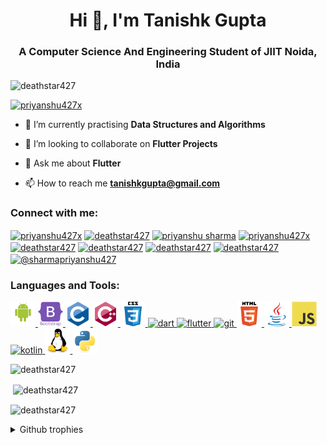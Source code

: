 <h1 align="center">Hi 👋, I'm Tanishk Gupta</h1>
<h3 align="center">A Computer Science And Engineering Student of JIIT Noida, India</h3>

<p align="left"> <img src="https://komarev.com/ghpvc/?username=deathstar427&label=Profile%20views&color=0e75b6&style=flat" alt="deathstar427" /> </p>


<p align="left"> <a href="https://twitter.com/priyanshu427x" target="blank"><img src="https://img.shields.io/twitter/follow/priyanshu427x?logo=twitter&style=for-the-badge" alt="priyanshu427x" /></a> </p>

- 🌱 I’m currently practising **Data Structures and Algorithms**

- 👯 I’m looking to collaborate on **Flutter Projects**

- 💬 Ask me about **Flutter**

- 📫 How to reach me **tanishkgupta@gmail.com**

<h3 align="left">Connect with me:</h3>
<p align="left">
<a href="https://twitter.com/priyanshu427x" target="blank"><img align="center" src="https://raw.githubusercontent.com/rahuldkjain/github-profile-readme-generator/master/src/images/icons/Social/twitter.svg" alt="priyanshu427x" height="30" width="40" /></a>
<a href="https://linkedin.com/in/deathstar427" target="blank"><img align="center" src="https://raw.githubusercontent.com/rahuldkjain/github-profile-readme-generator/master/src/images/icons/Social/linked-in-alt.svg" alt="deathstar427" height="30" width="40" /></a>
<a href="https://fb.com/priyanshu sharma" target="blank"><img align="center" src="https://raw.githubusercontent.com/rahuldkjain/github-profile-readme-generator/master/src/images/icons/Social/facebook.svg" alt="priyanshu sharma" height="30" width="40" /></a>
<a href="https://instagram.com/priyanshu427x" target="blank"><img align="center" src="https://raw.githubusercontent.com/rahuldkjain/github-profile-readme-generator/master/src/images/icons/Social/instagram.svg" alt="priyanshu427x" height="30" width="40" /></a>
<a href="https://www.codechef.com/users/deathstar427" target="blank"><img align="center" src="https://cdn.jsdelivr.net/npm/simple-icons@3.1.0/icons/codechef.svg" alt="deathstar427" height="30" width="40" /></a>
<a href="https://www.hackerrank.com/deathstar427" target="blank"><img align="center" src="https://raw.githubusercontent.com/rahuldkjain/github-profile-readme-generator/master/src/images/icons/Social/hackerrank.svg" alt="deathstar427" height="30" width="40" /></a>
<a href="https://codeforces.com/profile/deathstar427" target="blank"><img align="center" src="https://cdn.jsdelivr.net/npm/simple-icons@3.0.1/icons/codeforces.svg" alt="deathstar427" height="30" width="40" /></a>
<a href="https://www.leetcode.com/deathstar427" target="blank"><img align="center" src="https://raw.githubusercontent.com/rahuldkjain/github-profile-readme-generator/master/src/images/icons/Social/leet-code.svg" alt="deathstar427" height="30" width="40" /></a>
<a href="https://www.hackerearth.com/@sharmapriyanshu427" target="blank"><img align="center" src="https://raw.githubusercontent.com/rahuldkjain/github-profile-readme-generator/master/src/images/icons/Social/hackerearth.svg" alt="@sharmapriyanshu427" height="30" width="40" /></a>
</p>

<h3 align="left">Languages and Tools:</h3>
<p align="left"> <a href="https://developer.android.com" target="_blank"> <img src="https://raw.githubusercontent.com/devicons/devicon/master/icons/android/android-original-wordmark.svg" alt="android" width="40" height="40"/> </a> <a href="https://getbootstrap.com" target="_blank"> <img src="https://raw.githubusercontent.com/devicons/devicon/master/icons/bootstrap/bootstrap-plain-wordmark.svg" alt="bootstrap" width="40" height="40"/> </a> <a href="https://www.cprogramming.com/" target="_blank"> <img src="https://raw.githubusercontent.com/devicons/devicon/master/icons/c/c-original.svg" alt="c" width="40" height="40"/> </a> <a href="https://www.w3schools.com/cpp/" target="_blank"> <img src="https://raw.githubusercontent.com/devicons/devicon/master/icons/cplusplus/cplusplus-original.svg" alt="cplusplus" width="40" height="40"/> </a> <a href="https://www.w3schools.com/css/" target="_blank"> <img src="https://raw.githubusercontent.com/devicons/devicon/master/icons/css3/css3-original-wordmark.svg" alt="css3" width="40" height="40"/> </a> <a href="https://dart.dev" target="_blank"> <img src="https://www.vectorlogo.zone/logos/dartlang/dartlang-icon.svg" alt="dart" width="40" height="40"/> </a> <a href="https://flutter.dev" target="_blank"> <img src="https://www.vectorlogo.zone/logos/flutterio/flutterio-icon.svg" alt="flutter" width="40" height="40"/> </a> <a href="https://git-scm.com/" target="_blank"> <img src="https://www.vectorlogo.zone/logos/git-scm/git-scm-icon.svg" alt="git" width="40" height="40"/> </a> <a href="https://www.w3.org/html/" target="_blank"> <img src="https://raw.githubusercontent.com/devicons/devicon/master/icons/html5/html5-original-wordmark.svg" alt="html5" width="40" height="40"/> </a> <a href="https://www.java.com" target="_blank"> <img src="https://raw.githubusercontent.com/devicons/devicon/master/icons/java/java-original.svg" alt="java" width="40" height="40"/> </a> <a href="https://developer.mozilla.org/en-US/docs/Web/JavaScript" target="_blank"> <img src="https://raw.githubusercontent.com/devicons/devicon/master/icons/javascript/javascript-original.svg" alt="javascript" width="40" height="40"/> </a> <a href="https://kotlinlang.org" target="_blank"> <img src="https://www.vectorlogo.zone/logos/kotlinlang/kotlinlang-icon.svg" alt="kotlin" width="40" height="40"/> </a> <a href="https://www.linux.org/" target="_blank"> <img src="https://raw.githubusercontent.com/devicons/devicon/master/icons/linux/linux-original.svg" alt="linux" width="40" height="40"/> </a> <a href="https://www.python.org" target="_blank"> <img src="https://raw.githubusercontent.com/devicons/devicon/master/icons/python/python-original.svg" alt="python" width="40" height="40"/> </a> </p>

<p><img align="left" src="https://github-readme-stats.vercel.app/api/top-langs?username=deathstar427&show_icons=true&theme=dark&locale=en&layout=compact" alt="deathstar427" /></p>
<br>
<p>&nbsp;<img align="center" src="https://github-readme-stats.vercel.app/api?username=deathstar427&show_icons=true&theme=dark&locale=en" alt="deathstar427" /></p>

<p><img align="center" src="https://github-readme-streak-stats.herokuapp.com/?user=deathstar427&theme=dark" alt="deathstar427" /></p>
<details>
  <summary> Github trophies </summary>
      <p align="left"> <a href="https://github.com/ryo-ma/github-profile-trophy"><img src="https://github-profile-trophy.vercel.app/?username=deathstar427" alt="deathstar427" />       </a> </p>
</details>



